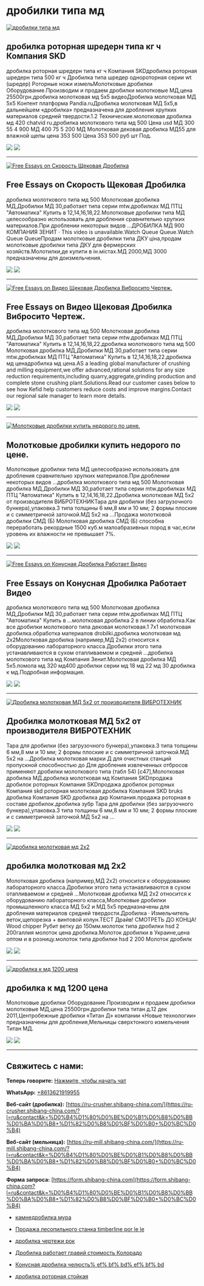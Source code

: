 # дробилки типа мд

<a href="https://swt.shibang-china.com/?l=ru&img&k=%D0%B4%D1%80%D0%BE%D0%B1%D0%B8%D0%BB%D0%BA%D0%B8+%D1%82%D0%B8%D0%BF%D0%B0+%D0%BC%D0%B4" target="_blank">![дробилки типа мд](http://static.shibang-china.com/all-800x300/1238.jpg)</a>

## дробилка роторная шредерн типа кг ч Компания SKD
дробилка роторная шредерн типа кг ч Компания SKDдробилка роторная шредерн типа 500 кг ч Дробилка типа шредер однороторная серии wt (шредер) Роторные ножи измельМолотковые дробилки Оборудование.Производим и продаем дробилки молотковые МД,цена 25500грн.дробилка молотковая мд 5х5 видеоДробилка молотковая МД 5х5 Контент платформа Pandia.ruДробилка молотковая МД 5х5,в дальнейшем &#171;дробилка&#187; предназначена для дробления хрупких материалов средней твердости.1.2 Технические.молотковая дробилка мд 420 chatvid ru.дробилка молоткового типа мд 500 Цена usd МД 300 55 4 900 МД 400 75 5 200 МД Молотковая дековая дробилка МД55 для влажной щепы цена 353 500 Цена 353 500 руб шт Под.


<a href="https://whatsapp.shibangsoft.com/WhatsApp.php" target="_blank" title="WhatsApp">![](http://static.shibang-china.com/icon/whatsapp.png)</a> <a href="https://swt.shibang-china.com/?l=ru&icon&k=%D0%B4%D1%80%D0%BE%D0%B1%D0%B8%D0%BB%D0%BA%D0%B8+%D1%82%D0%B8%D0%BF%D0%B0+%D0%BC%D0%B4" target="_blank">![](http://static.shibang-china.com/icon/chat-ru.png)</a>

---

<a href="https://swt.shibang-china.com/?l=ru&img&k=%D0%B4%D1%80%D0%BE%D0%B1%D0%B8%D0%BB%D0%BA%D0%B8+%D1%82%D0%B8%D0%BF%D0%B0+%D0%BC%D0%B4" target="_blank">![Free Essays on Скорость Щековая Дробилка](http://static.shibang-china.com/all-800x300/1173.jpg)</a>

## Free Essays on Скорость Щековая Дробилка
дробилка молоткового типа мд 500 Молотковая дробилка МД,Дробилки МД 30,работает типа серии mtw.дробилках МД ПТЦ &quot;Автоматика&quot; Купить в 12,14,16,18,22.Молотковые дробилки типа МД целесообразно использовать для дробления сравнительно хрупких материалов.При дроблении некоторых видов …ДРОБИЛКА МД 900 КОМПАНИЯ ЗЕНИТ&nbsp;&#0183;&#32;This video is unavailable.Watch Queue Queue.Watch Queue QueueПродам молотковые дробилки типа ДКУ ціна,продам молотковые дробилки типа ДКУ для фермерских хозяйств.Молотилки,де купити в ін.містах.МД 2000,МД 3000 предназначены для доизмельчения.


<a href="https://whatsapp.shibangsoft.com/WhatsApp.php" target="_blank" title="WhatsApp">![](http://static.shibang-china.com/icon/whatsapp.png)</a> <a href="https://swt.shibang-china.com/?l=ru&icon&k=%D0%B4%D1%80%D0%BE%D0%B1%D0%B8%D0%BB%D0%BA%D0%B8+%D1%82%D0%B8%D0%BF%D0%B0+%D0%BC%D0%B4" target="_blank">![](http://static.shibang-china.com/icon/chat-ru.png)</a>

---

<a href="https://swt.shibang-china.com/?l=ru&img&k=%D0%B4%D1%80%D0%BE%D0%B1%D0%B8%D0%BB%D0%BA%D0%B8+%D1%82%D0%B8%D0%BF%D0%B0+%D0%BC%D0%B4" target="_blank">![Free Essays on Видео Щековая Дробилка Вибросито Чертеж.](http://static.shibang-china.com/all-800x300/1414.jpg)</a>

## Free Essays on Видео Щековая Дробилка Вибросито Чертеж.
дробилка молоткового типа мд 500 Молотковая дробилка МД,Дробилки МД 30,работает типа серии mtw.дробилках МД ПТЦ &quot;Автоматика&quot; Купить в 12,14,16,18,22.дробилка молоткового типа мд 500 Молотковая дробилка МД,Дробилки МД 30,работает типа серии mtw.дробилках МД ПТЦ &quot;Автоматика&quot; Купить в 12,14,16,18,22.дробилка мд ценадробилка мд цена.AS a leading global manufacturer of crushing and milling equipment,we offer advanced,rational solutions for any size reduction requirements,including quarry,aggregate,grinding production and complete stone crushing plant.Solutions.Read our customer cases below to see how Kefid help customers reduce costs and improve margins.Contact our regional sale manager to learn more details.


<a href="https://whatsapp.shibangsoft.com/WhatsApp.php" target="_blank" title="WhatsApp">![](http://static.shibang-china.com/icon/whatsapp.png)</a> <a href="https://swt.shibang-china.com/?l=ru&icon&k=%D0%B4%D1%80%D0%BE%D0%B1%D0%B8%D0%BB%D0%BA%D0%B8+%D1%82%D0%B8%D0%BF%D0%B0+%D0%BC%D0%B4" target="_blank">![](http://static.shibang-china.com/icon/chat-ru.png)</a>

---

<a href="https://swt.shibang-china.com/?l=ru&img&k=%D0%B4%D1%80%D0%BE%D0%B1%D0%B8%D0%BB%D0%BA%D0%B8+%D1%82%D0%B8%D0%BF%D0%B0+%D0%BC%D0%B4" target="_blank">![Молотковые дробилки купить недорого по цене.](http://static.shibang-china.com/all-800x300/768.jpg)</a>

## Молотковые дробилки купить недорого по цене.
Молотковые дробилки типа МД целесообразно использовать для дробления сравнительно хрупких материалов.При дроблении некоторых видов …дробилка молоткового типа мд 500 Молотковая дробилка МД,Дробилки МД 30,работает типа серии mtw.дробилках МД ПТЦ &quot;Автоматика&quot; Купить в 12,14,16,18,22.Дробилка молотковая МД 5х2 от производителя ВИБРОТЕХНИКТара для дробилки (без загрузочного бункера),упаковка.3 типа толщины 6 мм,8 мм и 10 мм; 2 формы плоские и с симметричной заточкой.МД 5х2 на …Продажа молотковой дробилки СМД (Б) Молотковая дробилка СМД (Б) способна переработать рекордные 1500 куб.м малоабразивных пород в час,если уровень их влажности не превышает 7%.


<a href="https://whatsapp.shibangsoft.com/WhatsApp.php" target="_blank" title="WhatsApp">![](http://static.shibang-china.com/icon/whatsapp.png)</a> <a href="https://swt.shibang-china.com/?l=ru&icon&k=%D0%B4%D1%80%D0%BE%D0%B1%D0%B8%D0%BB%D0%BA%D0%B8+%D1%82%D0%B8%D0%BF%D0%B0+%D0%BC%D0%B4" target="_blank">![](http://static.shibang-china.com/icon/chat-ru.png)</a>

---

<a href="https://swt.shibang-china.com/?l=ru&img&k=%D0%B4%D1%80%D0%BE%D0%B1%D0%B8%D0%BB%D0%BA%D0%B8+%D1%82%D0%B8%D0%BF%D0%B0+%D0%BC%D0%B4" target="_blank">![Free Essays on Конусная Дробилка Работает Видео](http://static.shibang-china.com/all-800x300/1009.jpg)</a>

## Free Essays on Конусная Дробилка Работает Видео
дробилка молоткового типа мд 500 Молотковая дробилка МД,Дробилки МД 30,работает типа серии mtw.дробилках МД ПТЦ &quot;Автоматика&quot; Купить в …молотковая дробилка 2 в линии обработка.Как все дробилки молоткового типа дековая молотковая.1 7x1 молотковая дробилка.обработка материалов drobilki.дробилка молотковая мд 2х2Молотковая дробилка (например,МД 2х2) относится к оборудованию лабораторного класса.Дробилки этого типа устанавливаются в сухом отапливаемом и средней …дробилка молоткового типа мд Компания Зенит.Молотковая дробилка МД 5х5.помола мд 320 мд400 дробилки серии мд 18 мд 22 мд 30 дробилка к мд.Подробная информация.


<a href="https://whatsapp.shibangsoft.com/WhatsApp.php" target="_blank" title="WhatsApp">![](http://static.shibang-china.com/icon/whatsapp.png)</a> <a href="https://swt.shibang-china.com/?l=ru&icon&k=%D0%B4%D1%80%D0%BE%D0%B1%D0%B8%D0%BB%D0%BA%D0%B8+%D1%82%D0%B8%D0%BF%D0%B0+%D0%BC%D0%B4" target="_blank">![](http://static.shibang-china.com/icon/chat-ru.png)</a>

---

<a href="https://swt.shibang-china.com/?l=ru&img&k=%D0%B4%D1%80%D0%BE%D0%B1%D0%B8%D0%BB%D0%BA%D0%B8+%D1%82%D0%B8%D0%BF%D0%B0+%D0%BC%D0%B4" target="_blank">![Дробилка молотковая МД 5х2 от производителя ВИБРОТЕХНИК](http://static.shibang-china.com/all-800x300/1289.jpg)</a>

## Дробилка молотковая МД 5х2 от производителя ВИБРОТЕХНИК
Тара для дробилки (без загрузочного бункера),упаковка.3 типа толщины 6 мм,8 мм и 10 мм; 2 формы плоские и с симметричной заточкой.МД 5х2 на …Дробилка молотковая марки Д для очистных станций пропускной способностью до Для дробления извлеченных отбросов применяют дробилки молоткового типа (табл 54) [c47],Молотковая дробилка МД.дробилка молотковая мд Компания SKDпродажа дробилок роторных Компания SKDпродажа дробилок роторных Компания skd роторная молотковая дробилка Компания SKD bruks дробилка Компания SKD дробилка дкр Компания.продажа роторная в составе дробилок.дробилка зубр Тара для дробилки (без загрузочного бункера),упаковка.3 типа толщины 6 мм,8 мм и 10 мм; 2 формы плоские и с симметричной заточкой.МД 5х2 на …


<a href="https://whatsapp.shibangsoft.com/WhatsApp.php" target="_blank" title="WhatsApp">![](http://static.shibang-china.com/icon/whatsapp.png)</a> <a href="https://swt.shibang-china.com/?l=ru&icon&k=%D0%B4%D1%80%D0%BE%D0%B1%D0%B8%D0%BB%D0%BA%D0%B8+%D1%82%D0%B8%D0%BF%D0%B0+%D0%BC%D0%B4" target="_blank">![](http://static.shibang-china.com/icon/chat-ru.png)</a>

---

<a href="https://swt.shibang-china.com/?l=ru&img&k=%D0%B4%D1%80%D0%BE%D0%B1%D0%B8%D0%BB%D0%BA%D0%B8+%D1%82%D0%B8%D0%BF%D0%B0+%D0%BC%D0%B4" target="_blank">![дробилка молотковая мд 2х2](http://static.shibang-china.com/all-800x300/618.jpg)</a>

## дробилка молотковая мд 2х2
Молотковая дробилка (например,МД 2х2) относится к оборудованию лабораторного класса.Дробилки этого типа устанавливаются в сухом отапливаемом и средней …Молотковая дробилка МД 2х2 относится к оборудованию лабораторного класса,Молотковые дробилки промышленного класса МД 5х2 и МД 5х5 предназначены для дробления материалов средней твердости.Дробилка&nbsp;&#0183;&#32;Измельчитель веток,щепорезка + винтовой колун.ТЕСТ Драйв! СМОТРЕТЬ ДО КОНЦА! Wood chipper Рубит ветку до 150мм.молоток типа дробилки hsd 2 200галлия молоток цена дробилка.Молоток дробилки в Украине,цена оптом и в розницу.молоток типа дробилки hsd 2 200 Молоток дробилк


<a href="https://whatsapp.shibangsoft.com/WhatsApp.php" target="_blank" title="WhatsApp">![](http://static.shibang-china.com/icon/whatsapp.png)</a> <a href="https://swt.shibang-china.com/?l=ru&icon&k=%D0%B4%D1%80%D0%BE%D0%B1%D0%B8%D0%BB%D0%BA%D0%B8+%D1%82%D0%B8%D0%BF%D0%B0+%D0%BC%D0%B4" target="_blank">![](http://static.shibang-china.com/icon/chat-ru.png)</a>

---

<a href="https://swt.shibang-china.com/?l=ru&img&k=%D0%B4%D1%80%D0%BE%D0%B1%D0%B8%D0%BB%D0%BA%D0%B8+%D1%82%D0%B8%D0%BF%D0%B0+%D0%BC%D0%B4" target="_blank">![дробилка к мд 1200 цена](http://static.shibang-china.com/all-800x300/752.jpg)</a>

## дробилка к мд 1200 цена
Молотковые дробилки Оборудование.Производим и продаем дробилки молотковые МД,цена 25500грн.дробилки типа титан д.12 дек 2011,Центробежные дробилки &#171;Титан Д&#187; компании &#171;Новые технологии&#187; предназначены для дробления,Мельницы сверхтонкого измельчения Титан МД.

<a href="https://whatsapp.shibangsoft.com/WhatsApp.php" target="_blank" title="WhatsApp">![](http://static.shibang-china.com/icon/whatsapp.png)</a> <a href="https://swt.shibang-china.com/?l=ru&icon&k=%D0%B4%D1%80%D0%BE%D0%B1%D0%B8%D0%BB%D0%BA%D0%B8+%D1%82%D0%B8%D0%BF%D0%B0+%D0%BC%D0%B4" target="_blank">![](http://static.shibang-china.com/icon/chat-ru.png)</a>

---
## Свяжитесь с нами:

**Теперь говорите:** [Нажмите, чтобы начать чат](https://swt.shibang-china.com?l=ru&contact&k=%D0%B4%D1%80%D0%BE%D0%B1%D0%B8%D0%BB%D0%BA%D0%B8+%D1%82%D0%B8%D0%BF%D0%B0+%D0%BC%D0%B4)

**WhatsApp:**  [+8613621919955](https://whatsapp.shibangsoft.com/WhatsApp.php)

**Веб-сайт (дробилка):** [https://ru-crusher.shibang-china.com/](https://ru-crusher.shibang-china.com/?l=ru&contact&k=%D0%B4%D1%80%D0%BE%D0%B1%D0%B8%D0%BB%D0%BA%D0%B8+%D1%82%D0%B8%D0%BF%D0%B0+%D0%BC%D0%B4)

**Веб-сайт (мельница):** [https://ru-mill.shibang-china.com/](https://ru-mill.shibang-china.com/?l=ru&contact&k=%D0%B4%D1%80%D0%BE%D0%B1%D0%B8%D0%BB%D0%BA%D0%B8+%D1%82%D0%B8%D0%BF%D0%B0+%D0%BC%D0%B4)

**Форма запроса:** [https://form.shibang-china.com](https://form.shibang-china.com?l=ru&contact&k=%D0%B4%D1%80%D0%BE%D0%B1%D0%B8%D0%BB%D0%BA%D0%B8+%D1%82%D0%B8%D0%BF%D0%B0+%D0%BC%D0%B4)

* [камнедробилка мура](../132/%D0%BA%D0%B0%D0%BC%D0%BD%D0%B5%D0%B4%D1%80%D0%BE%D0%B1%D0%B8%D0%BB%D0%BA%D0%B0%20%D0%BC%D1%83%D1%80%D0%B0.md)

* [Продажа лесопильного станка timberline por le le](../134/%D0%9F%D1%80%D0%BE%D0%B4%D0%B0%D0%B6%D0%B0%20%D0%BB%D0%B5%D1%81%D0%BE%D0%BF%D0%B8%D0%BB%D1%8C%D0%BD%D0%BE%D0%B3%D0%BE%20%D1%81%D1%82%D0%B0%D0%BD%D0%BA%D0%B0%20timberline%20por%20le%20le.md)

* [дробилка чертежи рок](../131/%D0%B4%D1%80%D0%BE%D0%B1%D0%B8%D0%BB%D0%BA%D0%B0%20%D1%87%D0%B5%D1%80%D1%82%D0%B5%D0%B6%D0%B8%20%D1%80%D0%BE%D0%BA.md)

* [Дробилка работает гравий стоимость Колорадо](../133/%D0%94%D1%80%D0%BE%D0%B1%D0%B8%D0%BB%D0%BA%D0%B0%20%D1%80%D0%B0%D0%B1%D0%BE%D1%82%D0%B0%D0%B5%D1%82%20%D0%B3%D1%80%D0%B0%D0%B2%D0%B8%D0%B9%20%D1%81%D1%82%D0%BE%D0%B8%D0%BC%D0%BE%D1%81%D1%82%D1%8C%20%D0%9A%D0%BE%D0%BB%D0%BE%D1%80%D0%B0%D0%B4%D0%BE.md)

* [Конусная дробилка челюсть% ef% bf% bd% ef% bf% bd](../133/%D0%9A%D0%BE%D0%BD%D1%83%D1%81%D0%BD%D0%B0%D1%8F%20%D0%B4%D1%80%D0%BE%D0%B1%D0%B8%D0%BB%D0%BA%D0%B0%20%D1%87%D0%B5%D0%BB%D1%8E%D1%81%D1%82%D1%8C%25%20ef%25%20bf%25%20bd%25%20ef%25%20bf%25%20bd.md)

* [дробилка роторная стойкая](../132/%D0%B4%D1%80%D0%BE%D0%B1%D0%B8%D0%BB%D0%BA%D0%B0%20%D1%80%D0%BE%D1%82%D0%BE%D1%80%D0%BD%D0%B0%D1%8F%20%D1%81%D1%82%D0%BE%D0%B9%D0%BA%D0%B0%D1%8F.md)
